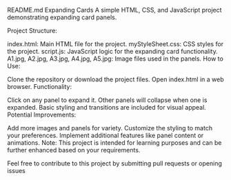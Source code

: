 README.md
Expanding Cards
A simple HTML, CSS, and JavaScript project demonstrating expanding card panels.

Project Structure:

index.html: Main HTML file for the project.
myStyleSheet.css: CSS styles for the project.
script.js: JavaScript logic for the expanding card functionality.
A1.jpg, A2.jpg, A3.jpg, A4.jpg, A5.jpg: Image files used in the panels.
How to Use:

Clone the repository or download the project files.
Open index.html in a web browser.
Functionality:

Click on any panel to expand it.
Other panels will collapse when one is expanded.
Basic styling and transitions are included for visual appeal.
Potential Improvements:

Add more images and panels for variety.
Customize the styling to match your preferences.
Implement additional features like panel content or animations.
Note: This project is intended for learning purposes and can be further enhanced based on your requirements.

Feel free to contribute to this project by submitting pull requests or opening issues
